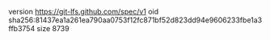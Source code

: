 version https://git-lfs.github.com/spec/v1
oid sha256:81437ea1a261ea790aa0753f12fc871bf52d823dd94e9606233fbe1a3ffb3754
size 8739

